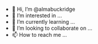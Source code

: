 - 👋 Hi, I’m @almabuckridge
- 👀 I’m interested in ...
- 🌱 I’m currently learning ...
- 💞️ I’m looking to collaborate on ...
- 📫 How to reach me ...

<!---
almabuckridge/almabuckridge is a ✨ special ✨ repository because its `README.md` (this file) appears on your GitHub profile.
You can click the Preview link to take a look at your changes.
--->
